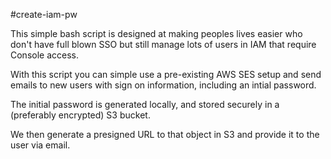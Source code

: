 #create-iam-pw

This simple bash script is designed at making peoples lives easier who don't have full blown SSO but still manage lots of users in IAM that require Console access. 

With this script you can simple use a pre-existing AWS SES setup and send emails to new users with sign on information, including an intial password. 

The initial password is generated locally, and stored securely in a (preferably encrypted) S3 bucket. 

We then generate a presigned URL to that object in S3 and provide it to the user via email.
